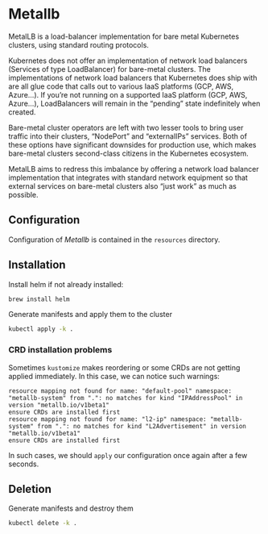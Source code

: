 # Metallb

MetalLB is a load-balancer implementation for bare metal Kubernetes clusters, using standard routing protocols.

Kubernetes does not offer an implementation of network load balancers (Services of type LoadBalancer) for bare-metal clusters. The implementations of network load balancers that Kubernetes does ship with are all glue code that calls out to various IaaS platforms (GCP, AWS, Azure…). If you’re not running on a supported IaaS platform (GCP, AWS, Azure…), LoadBalancers will remain in the “pending” state indefinitely when created.

Bare-metal cluster operators are left with two lesser tools to bring user traffic into their clusters, “NodePort” and “externalIPs” services. Both of these options have significant downsides for production use, which makes bare-metal clusters second-class citizens in the Kubernetes ecosystem.

MetalLB aims to redress this imbalance by offering a network load balancer implementation that integrates with standard network equipment so that external services on bare-metal clusters also “just work” as much as possible.

## Configuration

Configuration of *Metallb* is contained in the `resources` directory.

## Installation

Install helm if not already installed:
```bash
brew install helm
```

Generate manifests and apply them to the cluster
```bash
kubectl apply -k .
```

### CRD installation problems

Sometimes `kustomize` makes reordering or some CRDs are not getting applied immediately. In this case, we can notice such warnings:
```text
resource mapping not found for name: "default-pool" namespace: "metallb-system" from ".": no matches for kind "IPAddressPool" in version "metallb.io/v1beta1"
ensure CRDs are installed first
resource mapping not found for name: "l2-ip" namespace: "metallb-system" from ".": no matches for kind "L2Advertisement" in version "metallb.io/v1beta1"
ensure CRDs are installed first
```

In such cases, we should `apply` our configuration once again after a few seconds.

## Deletion
Generate manifests and destroy them
```bash
kubectl delete -k .
```

